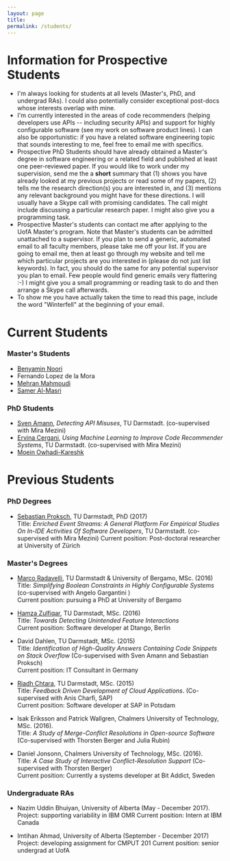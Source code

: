 ```yaml
---
layout: page
title:
permalink: /students/
---
```


<a name="prospective"></a>

# Information for Prospective Students

* I'm always looking for students at all levels (Master's, PhD, and undergrad RAs). I could also potentially consider exceptional post-docs whose interests overlap with mine.
* I'm currently interested in the areas of code recommenders (helping developers use APIs -- including security APIs) and support for highly configurable software (see my work on software product lines). I can also be opportunistic: if you have a related software engineering topic that sounds interesting to me, feel free to email me with specifics.
* Prospective PhD Students should have already obtained a Master's degree in software engineering or a related field and published at least one peer-reviewed paper. If you would like to work under my supervision, send me the a **short** summary that (1) shows you have already looked at my previous projects or read some of my papers, (2) tells me the research direction(s) you are interested in, and (3) mentions any relevant background you might have for these directions. I will usually have a Skype call with promising candidates. The call might include discussing a particular research paper. I might also give you a programming task.
* Prospective Master's students can contact me after applying to the UofA Master's program. Note that Master's students can be admitted unattached to a supervisor. If you plan to send a generic, automated email to all faculty members, please take me off your list. If you are going to email me, then at least go through my website and tell me which particular projects are you interested in (please do not just list keywords). In fact, you should do the same for any potential supervisor you plan to email. Few people would find generic emails very flattering :-) I might give you a small programming or reading task to do and then arrange a Skype call afterwards.
* To show me you have actually taken the time to read this page, include the word "Winterfell" at the beginning of your email. 


<a name = "curr"></a>

# Current Students 

### Master's Students 
* [Benyamin Noori](https://www.linkedin.com/in/benyamin-noori-a58aa953/)
* Fernando Lopez de la Mora
* [Mehran Mahmoudi](https://www.linkedin.com/in/mehrmoudi/)
* [Samer Al-Masri](https://www.linkedin.com/in/samer-al-masri-b297788a/)

### PhD Students
* [Sven Amann](http://sven-amann.de/), <i>Detecting API Misuses</i>, TU Darmstadt. (co-supervised with Mira Mezini)
* [Ervina Cergani](http://www.stg.tu-darmstadt.de/staff/ervina_cergani/ervina_cergani.en.jsp), <i>Using Machine Learning to Improve Code Recommender Systems</i>, TU Darmstadt. (co-supervised with Mira Mezini)
* [Moein Owhadi-Kareshk](http://webdocs.cs.ualberta.ca/~owhadika/)


<a name = "prev"></a>

# Previous Students

### PhD Degrees


* [Sebastian Proksch](http://proks.ch/), TU Darmstadt, PhD (2017)  
		Title: <i>Enriched Event Streams: A General Platform For Empirical Studies On In-IDE Activities Of Software Developers</i>, TU Darmstadt. (co-supervised with Mira Mezini)
		Current position: Post-doctoral researcher at University of Zürich

### Master's Degrees 
* [Marco Radavelli](http://cs.unibg.it/radavelli/), TU Darmstadt & University of Bergamo, MSc. (2016)  
        Title: *Simplifying Boolean Constraints in Highly Configurable Systems* (co-supervised with Angelo Gargantini )  
        Current position: pursuing a PhD at University of Bergamo

* [Hamza Zulfiqar](https://www.linkedin.com/in/hamza-zulfiqar-32b94a9a/), TU Darmstadt, MSc. (2016)  
		Title: *Towards Detecting Unintended Feature Interactions*  
        Current position: Software developer at Dtango, Berlin

* David Dahlen, TU Darmstadt, MSc. (2015)  
        Title: <i>Identification of High-Quality Answers Containing Code Snippets on Stack Overflow</i>
        (Co-supervised with Sven Amann and Sebastian Proksch)  
        Current position: IT Consultant in Germany
        
* [Riadh Chtara](https://www.linkedin.com/in/riadh-chtara-40a13768/), TU Darmstadt, MSc. (2015)  
		Title: <i>Feedback Driven Development of Cloud Applications</i>. (Co-supervised with Anis Charfi, SAP)  
		Current position: Software developer at SAP in Potsdam

* Isak Eriksson and Patrick Wallgren, Chalmers University of Technology, MSc. (2016).  
		Title: <i>A Study of Merge-Conflict Resolutions in Open-source Software</i> (Co-supervised with Thorsten Berger and Julia Rubin)

* Daniel Jonsonn, Chalmers University of Technology, MSc. (2016).  
		Title: <i>A Case Study of Interactive Conflict-Resolution Support</i> (Co-supervised with Thorsten Berger)  
		Current position: Currently a systems developer at Bit Addict, Sweden

### Undergraduate RAs

* Nazim Uddin Bhuiyan, University of Alberta (May - December 2017).
               Project: supporting variability in IBM OMR
               Current position: Intern at IBM Canada
		
* Imtihan Ahmad, University of Alberta (September - December 2017)
                Project: developing assignment for CMPUT 201
                Current position: senior undergrad at UofA

